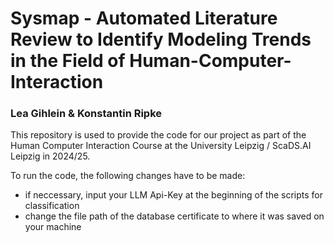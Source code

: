 # Sysmap - Automated Literature Review to Identify Modeling Trends in the Field of Human-Computer-Interaction
### Lea Gihlein & Konstantin Ripke

This repository is used to provide the code for our project as part of the Human Computer Interaction Course at the University Leipzig / ScaDS.AI Leipzig in 2024/25.

To run the code, the following changes have to be made:
- if neccessary, input your LLM Api-Key at the beginning of the scripts for classification
- change the file path of the database certificate to where it was saved on your machine
